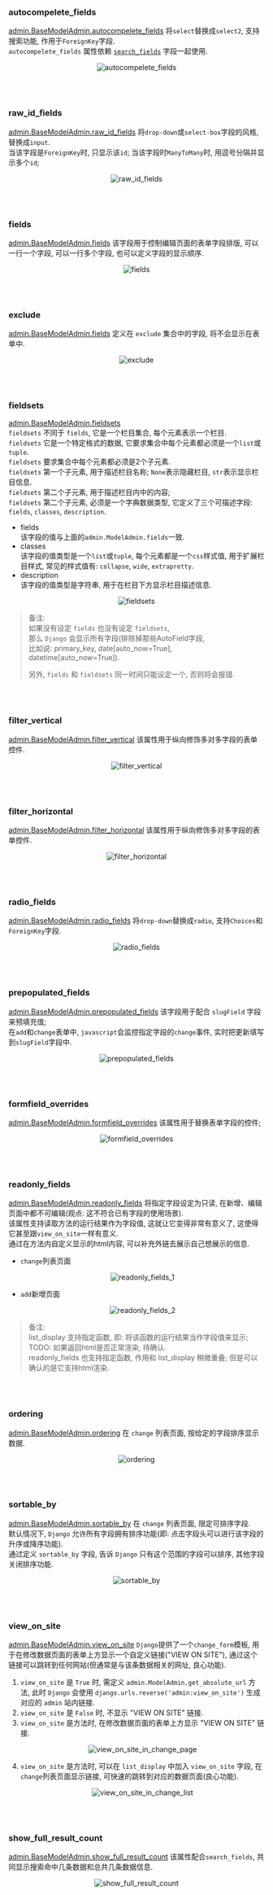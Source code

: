 ### autocompelete_fields
[admin.BaseModelAdmin.autocompelete_fields](admin-tutorial/AdminDateHierarchy/simple_relate/admin.py#L27)
将`select`替换成`select2`, 支持搜索功能, 作用于`ForeignKey`字段.   
`autocompelete_fields` 属性依赖 [`search_fields`](admin-tutorial/AdminDateHierarchy/simple_relate/admin.py#L7) 字段一起使用.
<p align="center">
  <img src="admin-tutorial/AdminDateHierarchy/simple_relate/imgs/autocompelete_fields.jpg" alt="autocompelete_fields"/>
</p>


&nbsp;  
&nbsp;  
### raw_id_fields
[admin.BaseModelAdmin.raw_id_fields](admin-tutorial/AdminFilter/filter_horizontal_/admin.py#L16)
将`drop-down`或`select-box`字段的风格, 替换成`input`.  
当该字段是`ForeignKey`时, 只显示该`id`; 
当该字段时`ManyToMany`时, 用逗号分隔并显示多个`id`; 
<p align="center">
  <img src="admin-tutorial/AdminFilter/ordering_/imgs/raw_id_fields.jpg" alt="raw_id_fields"/>
</p>


&nbsp;  
&nbsp;  
### fields
[admin.BaseModelAdmin.fields](admin-tutorial/AdminFields/fields_/admin.py#L8)
该字段用于控制编辑页面的表单字段排版, 可以一行一个字段, 可以一行多个字段, 也可以定义字段的显示顺序.   
<p align="center">
  <img src="admin-tutorial/AdminFields/fields_/imgs/fields_order_and_splitbyline.jpg" alt="fields"/>
</p>

&nbsp;      
&nbsp;  
### exclude  
[admin.BaseModelAdmin.fields](admin-tutorial/AdminFields/exclude_/admin.py#L18)
定义在 `exclude` 集合中的字段, 将不会显示在表单中.
<p align="center">
  <img src="admin-tutorial/AdminFields/exclude_/imgs/exclude_indirectly_void_form_validation.jpg" alt="exclude"/>
</p>
    

&nbsp;  
&nbsp;  
### fieldsets
[admin.BaseModelAdmin.fieldsets](admin-tutorial/AdminFields/fieldsets_/admin.py#L8)   
`fieldsets` 不同于 `fields`, 它是一个栏目集合, 每个元素表示一个栏目.   
`fieldsets` 它是一个特定格式的数据, 它要求集合中每个元素都必须是一个`list`或`tuple`.    
`fieldsets` 要求集合中每个元素都必须是2个子元素.   
`fieldsets` 第一个子元素, 用于描述栏目名称; `None`表示隐藏栏目, `str`表示显示栏目信息.    
`fieldsets` 第二个子元素, 用于描述栏目内中的内容;    
`fieldsets` 第二个子元素, 必须是一个字典数据类型, 它定义了三个可描述字段: `fields`, `classes`, `description`.   
- fields   
  该字段的值与上面的`admin.ModelAdmin.fields`一致.
- classes   
  该字段的值类型是一个`list`或`tuple`, 每个元素都是一个`css`样式值, 
  用于扩展栏目样式, 常见的样式值有: `collapse`, `wide`, `extrapretty`.
- description   
  该字段的值类型是字符串, 用于在栏目下方显示栏目描述信息.  
  
<p align="center">
  <img src="admin-tutorial/AdminFields/fieldsets_/imgs/fieldsets_.jpg" alt="fieldsets"/>
</p>

> 备注:   
> 如果没有设定 `fields` 也没有设定 `fieldsets`,    
> 那么 `Django` 会显示所有字段(排除掉那些AutoField字段,   
> 比如说: primary_key, date[auto_now=True], datetime[auto_now=True]).
>        
> 另外, `fields` 和 `fieldsets` 同一时间只能设定一个, 否则将会报错.    


&nbsp;  
&nbsp;  
### filter_vertical
[admin.BaseModelAdmin.filter_vertical](admin-tutorial/AdminFilter/filter_horizontal_/admin.py#L8) 
该属性用于纵向修饰多对多字段的表单控件.  
<p align="center">
  <img src="admin-tutorial/AdminFilter/filter_horizontal_/imgs/filter_vertical.jpg" alt="filter_vertical"/>
</p>


&nbsp;  
&nbsp;  
### filter_horizontal
[admin.BaseModelAdmin.filter_horizontal](admin-tutorial/AdminFilter/filter_horizontal_/admin.py#L7) 
该属性用于纵向修饰多对多字段的表单控件.  
<p align="center">
  <img src="admin-tutorial/AdminFilter/filter_horizontal_/imgs/filter_horizontal.jpg" alt="filter_horizontal"/>
</p>


&nbsp;  
&nbsp;  
### radio_fields
[admin.BaseModelAdmin.radio_fields](admin-tutorial/AdminDateHierarchy/simple_relate/admin.py#L25)
将`drop-down`替换成`radio`, 支持`Choices`和`ForeignKey`字段.   
<p align="center">
  <img src="admin-tutorial/AdminDateHierarchy/simple_relate/imgs/radio_fields.jpg" alt="radio_fields"/>
</p>


&nbsp;  
&nbsp;  
### prepopulated_fields
[admin.BaseModelAdmin.prepopulated_fields](admin-tutorial/AdminDateHierarchy/simple_relate/admin.py#L41) 
该字段用于配合 `slugField` 字段来预填充值;    
在`add`和`change`表单中, `javascript`会监控指定字段的`change`事件, 实时把更新填写到`slugField`字段中.  
<p align="center">
  <img src="admin-tutorial/AdminDateHierarchy/simple_relate/imgs/prepopulated_fields.jpg" alt="prepopulated_fields"/>
</p>


&nbsp;  
&nbsp;  
### formfield_overrides
[admin.BaseModelAdmin.formfield_overrides](admin-tutorial/AdminDateHierarchy/simple_relate/admin.py#L51)
该属性用于替换表单字段的控件;
<p align="center">
  <img src="admin-tutorial/AdminDateHierarchy/simple_relate/imgs/formfield_overrides.jpg" alt="formfield_overrides"/>
</p>


&nbsp;  
&nbsp;  
### readonly_fields
[admin.BaseModelAdmin.readonly_fields](admin-tutorial/AdminDateHierarchy/simple_relate/admin.py#L29)
将指定字段设定为只读, 在新增、编辑页面中都不可编辑(观点: 这不符合已有字段的使用场景).  
该属性支持读取方法的运行结果作为字段值, 这就让它变得非常有意义了, 这使得它甚至跟`view_on_site`一样有意义.   
通过在方法内自定义显示的html内容, 可以补充外链去展示自己想展示的信息.
- `change`列表页面  
    <p align="center">
      <img src="admin-tutorial/AdminDateHierarchy/simple_relate/imgs/readonly_fields_1.jpg" alt="readonly_fields_1"/>
    </p>
- `add`新增页面
    <p align="center">
      <img src="admin-tutorial/AdminDateHierarchy/simple_relate/imgs/readonly_fields_2.jpg" alt="readonly_fields_2"/>
    </p>

> 备注:   
> list_display 支持指定函数, 即: 将该函数的运行结果当作字段值来显示; TODO: 如果返回html是否正常渲染, 待确认.   
> readonly_fields 也支持指定函数, 作用和 list_display 稍微重叠; 但是可以确认的是它支持html渲染.   


&nbsp;  
&nbsp;  
### ordering
[admin.BaseModelAdmin.ordering](admin-tutorial/AdminFilter/ordering_/admin.py#L9) 
在 `change` 列表页面, 按给定的字段排序显示数据.  
<p align="center">
  <img src="admin-tutorial/AdminFilter/ordering_/imgs/ordering.jpg" alt="ordering"/>
</p>


&nbsp;  
&nbsp;  
### sortable_by
[admin.BaseModelAdmin.sortable_by](admin-tutorial/AdminFilter/ordering_/admin.py#L10) 
在 `change` 列表页面, 限定可排序字段.   
默认情况下, `Django` 允许所有字段拥有排序功能(即: 点击字段头可以进行该字段的升序或降序功能).  
通过定义 `sortable_by` 字段, 告诉 `Django` 只有这个范围的字段可以排序, 其他字段关闭排序功能.
<p align="center">
  <img src="admin-tutorial/AdminFilter/ordering_/imgs/sortable_by.jpg" alt="sortable_by"/>
</p>


&nbsp;  
&nbsp;  
### view_on_site
[admin.BaseModelAdmin.view_on_site](admin-tutorial/AdminFilter/ordering_/admin.py#L20) 
`Django`提供了一个`change_form`模板, 
用于在修改数据页面的表单上方显示一个自定义链接("VIEW ON SITE"), 
通过这个链接可以跳转到任何网站(但通常是与该条数据相关的网址, 良心功能).    

1. `view_on_site` 是 `True` 时, 
   需定义 `admin.ModelAdmin.get_absolute_url` 方法, 
   此时 `Django` 会使用 `django.urls.reverse('admin:view_on_site')` 生成对应的 `admin` 站内链接.  
2. `view_on_site` 是 `False` 时, 不显示 "VIEW ON SITE" 链接.   
3. `view_on_site` 是方法时, 在修改数据页面的表单上方显示 "VIEW ON SITE" 链接.  
   <p align="center">
     <img src="admin-tutorial/AdminFilter/ordering_/imgs/view_on_site_in_change_page.jpg" alt="view_on_site_in_change_page"/>
   </p>
4. `view_on_site` 是方法时, 可以在 `list_display` 中加入 `view_on_site` 字段, 
   在`change`列表页面显示链接, 可快速的跳转到对应的数据页面(良心功能).
   <p align="center">
     <img src="admin-tutorial/AdminFilter/ordering_/imgs/view_on_site_in_change_list.jpg" alt="view_on_site_in_change_list"/>
   </p>


&nbsp;  
&nbsp;  
### show_full_result_count
[admin.BaseModelAdmin.show_full_result_count](admin-tutorial/AdminFilter/ordering_/admin.py#L13) 
该属性配合`search_fields`, 共同显示搜索命中几条数据和总共几条数据信息.   
<p align="center">
  <img src="admin-tutorial/AdminFilter/ordering_/imgs/show_full_result_count.jpg" alt="show_full_result_count"/>
</p>


